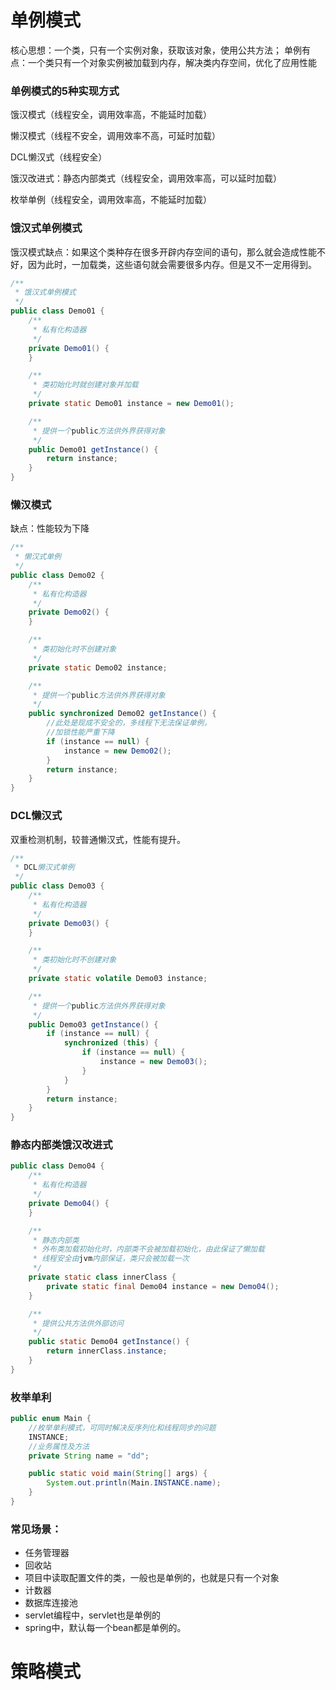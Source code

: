 # 单例模式

核心思想：一个类，只有一个实例对象，获取该对象，使用公共方法； 单例有点：一个类只有一个对象实例被加载到内存，解决类内存空间，优化了应用性能

### 单例模式的5种实现方式

饿汉模式（线程安全，调用效率高，不能延时加载）

懒汉模式（线程不安全，调用效率不高，可延时加载）

DCL懒汉式（线程安全）

饿汉改进式：静态内部类式（线程安全，调用效率高，可以延时加载）

枚举单例（线程安全，调用效率高，不能延时加载）

### 饿汉式单例模式

饿汉模式缺点：如果这个类种存在很多开辟内存空间的语句，那么就会造成性能不好，因为此时，一加载类，这些语句就会需要很多内存。但是又不一定用得到。

```java
/**
 * 饿汉式单例模式
 */
public class Demo01 {
    /**
     * 私有化构造器
     */
    private Demo01() {
    }

    /**
     * 类初始化时就创建对象并加载
     */
    private static Demo01 instance = new Demo01();

    /**
     * 提供一个public方法供外界获得对象
     */
    public Demo01 getInstance() {
        return instance;
    }
}
```

### 懒汉模式

缺点：性能较为下降

```java
/**
 * 懒汉式单例
 */
public class Demo02 {
    /**
     * 私有化构造器
     */
    private Demo02() {
    }

    /**
     * 类初始化时不创建对象
     */
    private static Demo02 instance;

    /**
     * 提供一个public方法供外界获得对象
     */
    public synchronized Demo02 getInstance() {
        //此处是现成不安全的，多线程下无法保证单例，
        //加锁性能严重下降  
        if (instance == null) {
            instance = new Demo02();
        }
        return instance;
    }
}
```

### DCL懒汉式

双重检测机制，较普通懒汉式，性能有提升。

```java
/**
 * DCL懒汉式单例
 */
public class Demo03 {
    /**
     * 私有化构造器
     */
    private Demo03() {
    }

    /**
     * 类初始化时不创建对象
     */
    private static volatile Demo03 instance;

    /**
     * 提供一个public方法供外界获得对象
     */
    public Demo03 getInstance() {
        if (instance == null) {
            synchronized (this) {
                if (instance == null) {
                    instance = new Demo03();
                }
            }
        }
        return instance;
    }
}
```

### 静态内部类饿汉改进式

```java
public class Demo04 {
    /**
     * 私有化构造器
     */
    private Demo04() {
    }

    /**
     * 静态内部类
     * 外布类加载初始化时，内部类不会被加载初始化，由此保证了懒加载
     * 线程安全由jvm内部保证，类只会被加载一次
     */
    private static class innerClass {
        private static final Demo04 instance = new Demo04();
    }

    /**
     * 提供公共方法供外部访问
     */
    public static Demo04 getInstance() {
        return innerClass.instance;
    }
}
```

### 枚举单利

```java
public enum Main {
    //枚举单利模式，可同时解决反序列化和线程同步的问题
    INSTANCE;
    //业务属性及方法
    private String name = "dd";

    public static void main(String[] args) {
        System.out.println(Main.INSTANCE.name);
    }
}
```

### 常见场景：

- 任务管理器
- 回收站
- 项目中读取配置文件的类，一般也是单例的，也就是只有一个对象
- 计数器
- 数据库连接池
- servlet编程中，servlet也是单例的
- spring中，默认每一个bean都是单例的。


# 策略模式
